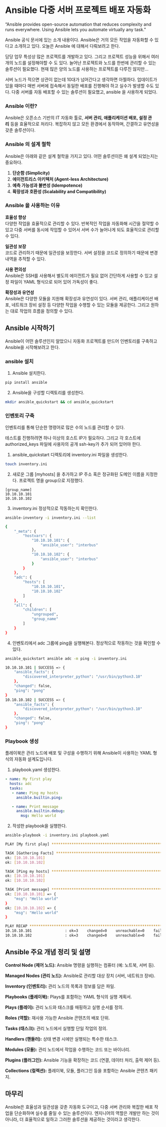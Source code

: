 # **Ansible 다중 서버 프로젝트 배포 자동화**

“Ansible provides open-source automation that reduces complexity and runs everywhere. Using Ansible lets you automate virtually any task."

Ansible 공식 문서에 있는 소개 내용이다. Ansible은 거의 모든 작업을 자동화할 수 있다고 소개하고 있다. 오늘은 Ansible 에 대해서 다뤄보려고 한다.

담당 업무 특성상 많은 프로젝트를 개발하고 있다. 그리고 프로젝트 성능을 위해서 여러개의 노드를 설정해야할 수 도 있다. 늘어난 프로젝트와 노드를 한번에 관리할 수 있는 솔루션이 필요했다. 현재 많은 양의 노드를 사용하는 프로젝트를 다루진 않지만…

서버 노드가 적으면 상관이 없는데 10대가 넘어간다고 생각하면 아찔하다. 업데이트가 있을 때마다 매번 서버에 접속해서 동일한 배포를 진행해야 하고 실수가 발생할 수도 있다. 다중 서버를 자동 배포할 수 있는 솔루션이 필요했고, ansible 을 사용하게 되었다.

### **Ansible 이란?**

Ansible은 오픈소스 기반의 IT 자동화 툴로, **서버 관리, 애플리케이션 배포, 설정 관리** 등을 효율적으로 처리다. 복잡하지 않고 모든 환경에서 동작하며, 간결하고 유연성을 갖춘 솔루션이다.

### **Ansible 의 설계 철학**

Ansible은 아래와 같은 설계 철학을 가지고 있다. 어떤 솔루션이든 왜 설계 되었는지는 중요하다.

1. **단순함 (Simplicity)**
2. **에이전트리스 아키텍처 (Agent-less Architecture)**
3. **예측 가능성과 불변성 (Idempotence)**
4. **확장성과 호환성 (Scalability and Compatibility)**

### Ansible 을 사용하는 이유

**효율성 향상**  
다양한 작업을 효율적으로 관리할 수 있다. 반복적인 작업을 자동화해 시간을 절약할 수 있고 다중 서버를 동시에 작업할 수 있어서 서버 수가 늘어나게 되도 효율적으로 관리할 수 있다.

**일관성 보장**  
코드로 관리하기 때문에 일관성을 보장한다. 서버 설정을 코드로 정의하기 때문에 변경 내역을 추적할 수 있다.

**사용 편의성**  
Ansible은 SSH를 사용해서 별도의 에이전트가 필요 없어 간단하게 사용할 수 있고 설정 파일이 YAML 형식으로 되어 있어 가독성이 좋다.

**확장성과 유연성**  
Ansible은 다양한 모듈을 지원해 확장성과 유연성이 있다. 서버 관리, 애플리케이션 배포, 네트워크 장비 설정 등 다양한 작업을 수행할 수 있는 모듈을 제공한다. 그리고 원하는 대로 작업의 흐름을 정의할 수 있다.

## **Ansible** 시작하기

Ansible이 어떤 솔루션인지 알았으니 자동화 프로젝트를 만드어 인벤토리를 구축하고 Ansible을 시작해보려고 한다.

### ansible 설치

1. Ansible 설치한다.

```bash
pip install ansible
```

2. Ansible을 구성할 디렉토리를 생성한다.

```bash
mkdir ansible_quickstart && cd ansible_quickstart
```

### 인벤토리 구축

인벤토리를 통해 단순한 명령어로 많은 수의 노드를 관리할 수 있다.

테스트를 진행하려면 하나 이상의 호스트 IP가 필요하다. 그리고 각 호스트에 authorized_keys 파일에 사용자의 공개 ssh-key가 추가 되어 있어야 한다.

1. ansible_quickstart 디렉토리에 inventory.ini 파일을 생성한다.

```bash
touch inventory.ini
```

2. 새로운 그룹 [myhosts] 을 추가하고 IP 주소 혹은 정규화된 도메인 이름을 지정한다. 프로젝트 명을 group으로 지정했다.

```
[group_name]
10.10.10.101
10.10.10.102
```

3. inventory.ini 정상적으로 작동하는지 확인한다.

```bash
ansible-inventory -i inventory.ini --list

{
    "_meta": {
        "hostvars": {
            "10.10.10.101": {
                "ansible_user": "interbus"
            },
            "10.10.10.102": {
                "ansible_user": "interbus"
            }
        }
    },
    "adc": {
        "hosts": [
            "10.10.10.101",
            "10.10.10.102"
        ]
    },
    "all": {
        "children": [
            "ungrouped",
            "group_name"
        ]
    }
}
```

4. 인벤토리에서 adc 그룹에 ping을 실행해본다. 정상적으로 작동하는 것을 확인할 수 있다.

```bash
ansible_quickstart ansible adc -m ping -i inventory.ini

10.10.10.101 | SUCCESS => {
    "ansible_facts": {
        "discovered_interpreter_python": "/usr/bin/python3.10"
    },
    "changed": false,
    "ping": "pong"
}
10.10.10.102 | SUCCESS => {
    "ansible_facts": {
        "discovered_interpreter_python": "/usr/bin/python3.10"
    },
    "changed": false,
    "ping": "pong"
}
```

### Playbook 생성

플레이북은 관리 노드에 배포 및 구성을 수행하기 위해 Ansible이 사용하는 YAML 형식의 자동화 설계도입니다.

1. playbook.yaml 생성한다.

```yaml
- name: My first play
  hosts: adc
  tasks:
   - name: Ping my hosts
     ansible.builtin.ping:

   - name: Print message
     ansible.builtin.debug:
       msg: Hello world
```

2. 작성한 playbook을 실행한다.

```bash
ansible-playbook -i inventory.ini playbook.yaml

PLAY [My first play] *************************************************************************************************************************************************************

TASK [Gathering Facts] ***********************************************************************************************************************************************************
ok: [10.10.10.101]
ok: [10.10.10.102]

TASK [Ping my hosts] *************************************************************************************************************************************************************
ok: [10.10.10.101]
ok: [10.10.10.102]

TASK [Print message] *************************************************************************************************************************************************************
ok: [10.10.10.101] => {
    "msg": "Hello world"
}
ok: [10.10.10.102] => {
    "msg": "Hello world"
}

PLAY RECAP ***********************************************************************************************************************************************************************
10.10.10.101               : ok=3    changed=0    unreachable=0    failed=0    skipped=0    rescued=0    ignored=0
10.10.10.102               : ok=3    changed=0    unreachable=0    failed=0    skipped=0    rescued=0    ignored=0
```

## Ansible 주요 개념 정리 및 설명

**Control Node (제어 노드):** Ansible 명령을 실행하는 컴퓨터 (예: 노트북, 서버 등).

**Managed Nodes (관리 노드):** Ansible로 관리할 대상 장치 (서버, 네트워크 장비).

**Inventory (인벤토리):** 관리 노드의 목록과 정보를 담은 파일.

**Playbooks (플레이북):** Plays를 포함하는 YAML 형식의 실행 계획서.

**Plays (플레이):** 관리 노드와 태스크를 매핑하고 실행 순서를 정의.

**Roles (역할):** 재사용 가능한 Ansible 콘텐츠의 배포 단위.

**Tasks (태스크):** 관리 노드에서 실행할 단일 작업의 정의.

**Handlers (핸들러):** 상태 변경 시에만 실행되는 특수한 태스크.

**Modules (모듈):** 관리 노드에서 작업을 수행하는 코드 또는 바이너리.

**Plugins (플러그인):** Ansible 기능을 확장하는 코드 (연결, 데이터 처리, 출력 제어 등).

**Collections (컬렉션):** 플레이북, 모듈, 플러그인 등을 포함하는 Ansible 콘텐츠 패키지.

## 마무리

Ansible은 효율성과 일관성을 갖춘 자동화 도구이고, 다중 서버 관리와 복잡한 배포 작업을 단순화하며 실수를 줄일 수 있는 솔루션이다. 엔지니어의 역할은 개발만 하는 것이 아니라, 더 효율적으로 일하고 그러한 솔루션을 제공하는 것이라고 생각한다.
